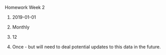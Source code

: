 Homework Week 2

1. 2019-01-01

2. Monthly

3. 12

4. Once - but will need to deal potential updates to this data in the future.